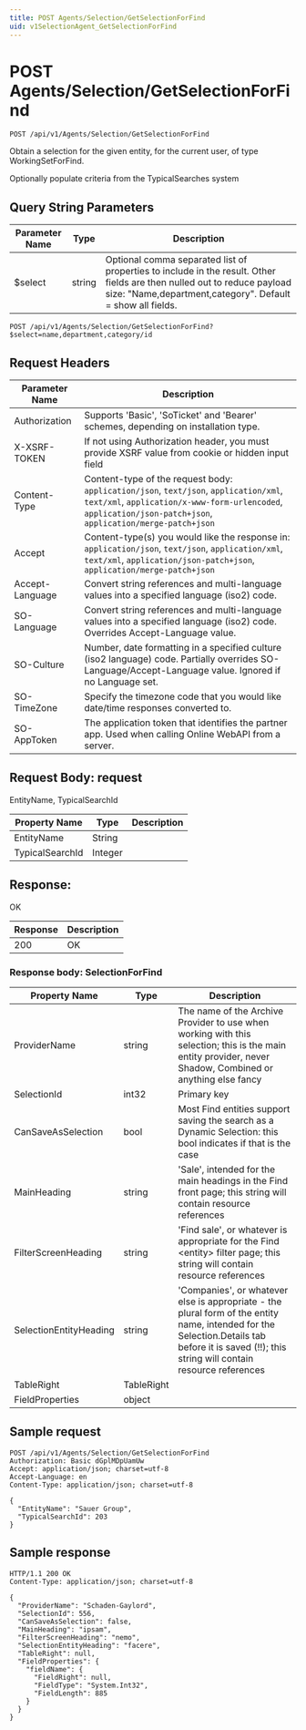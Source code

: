 ```yaml
---
title: POST Agents/Selection/GetSelectionForFind
uid: v1SelectionAgent_GetSelectionForFind
---
```


# POST Agents/Selection/GetSelectionForFind

```http
POST /api/v1/Agents/Selection/GetSelectionForFind
```

Obtain a selection for the given entity, for the current user, of type WorkingSetForFind.


Optionally populate criteria from the TypicalSearches system






## Query String Parameters

| Parameter Name | Type |  Description |
|----------------|------|--------------|
| $select | string |  Optional comma separated list of properties to include in the result. Other fields are then nulled out to reduce payload size: "Name,department,category". Default = show all fields. |

```http
POST /api/v1/Agents/Selection/GetSelectionForFind?$select=name,department,category/id
```


## Request Headers

| Parameter Name | Description |
|----------------|-------------|
| Authorization  | Supports 'Basic', 'SoTicket' and 'Bearer' schemes, depending on installation type. |
| X-XSRF-TOKEN   | If not using Authorization header, you must provide XSRF value from cookie or hidden input field |
| Content-Type | Content-type of the request body: `application/json`, `text/json`, `application/xml`, `text/xml`, `application/x-www-form-urlencoded`, `application/json-patch+json`, `application/merge-patch+json` |
| Accept         | Content-type(s) you would like the response in: `application/json`, `text/json`, `application/xml`, `text/xml`, `application/json-patch+json`, `application/merge-patch+json` |
| Accept-Language | Convert string references and multi-language values into a specified language (iso2) code. |
| SO-Language | Convert string references and multi-language values into a specified language (iso2) code. Overrides Accept-Language value. |
| SO-Culture | Number, date formatting in a specified culture (iso2 language) code. Partially overrides SO-Language/Accept-Language value. Ignored if no Language set. |
| SO-TimeZone | Specify the timezone code that you would like date/time responses converted to. |
| SO-AppToken | The application token that identifies the partner app. Used when calling Online WebAPI from a server. |

## Request Body: request 

EntityName, TypicalSearchId 

| Property Name | Type |  Description |
|----------------|------|--------------|
| EntityName | String |  |
| TypicalSearchId | Integer |  |

## Response:

OK

| Response | Description |
|----------------|-------------|
| 200 | OK |

### Response body: SelectionForFind

| Property Name | Type |  Description |
|----------------|------|--------------|
| ProviderName | string | The name of the Archive Provider to use when working with this selection; this is the main entity provider, never Shadow, Combined or anything else fancy |
| SelectionId | int32 | Primary key |
| CanSaveAsSelection | bool | Most Find entities support saving the search as a Dynamic Selection: this bool indicates if that is the case |
| MainHeading | string | 'Sale', intended for the main headings in the Find front page; this string will contain resource references |
| FilterScreenHeading | string | 'Find sale', or whatever is appropriate for the Find &lt;entity&gt; filter page; this string will contain resource references |
| SelectionEntityHeading | string | 'Companies', or whatever else is appropriate - the plural form of the entity name, intended for the Selection.Details tab before it is saved (!!); this string will contain resource references |
| TableRight | TableRight |  |
| FieldProperties | object |  |

## Sample request

```http!
POST /api/v1/Agents/Selection/GetSelectionForFind
Authorization: Basic dGplMDpUamUw
Accept: application/json; charset=utf-8
Accept-Language: en
Content-Type: application/json; charset=utf-8

{
  "EntityName": "Sauer Group",
  "TypicalSearchId": 203
}
```

## Sample response

```http_
HTTP/1.1 200 OK
Content-Type: application/json; charset=utf-8

{
  "ProviderName": "Schaden-Gaylord",
  "SelectionId": 556,
  "CanSaveAsSelection": false,
  "MainHeading": "ipsam",
  "FilterScreenHeading": "nemo",
  "SelectionEntityHeading": "facere",
  "TableRight": null,
  "FieldProperties": {
    "fieldName": {
      "FieldRight": null,
      "FieldType": "System.Int32",
      "FieldLength": 885
    }
  }
}
```